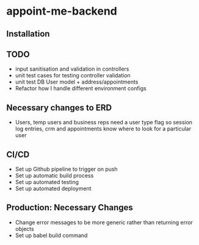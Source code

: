 # appoint-me-backend

## Installation


## TODO

- input sanitisation and validation in controllers
- unit test cases for testing controller validation
- unit test DB User model + address/appointments
- Refactor how I handle different environment configs

## Necessary changes to ERD

- Users, temp users and business reps need a user type flag so session log entries, crm and appointments know where to look for a particular user

## CI/CD
- Set up Github pipeline to trigger on push
- Set up automatic build process
- Set up automated testing
- Set up automated deployment

## Production: Necessary Changes

- Change error messages to be more generic rather than returning error objects
- Set up babel build command